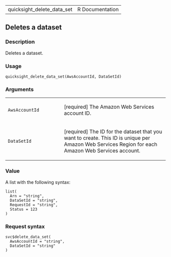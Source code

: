 <table style="width: 100%;">
<tbody>
<tr class="odd">
<td>quicksight_delete_data_set</td>
<td style="text-align: right;">R Documentation</td>
</tr>
</tbody>
</table>

## Deletes a dataset

### Description

Deletes a dataset.

### Usage

    quicksight_delete_data_set(AwsAccountId, DataSetId)

### Arguments

<table>
<colgroup>
<col style="width: 35%" />
<col style="width: 65%" />
</colgroup>
<tbody>
<tr class="odd">
<td><code
id="quicksight_delete_data_set_:_AwsAccountId">AwsAccountId</code></td>
<td><p>[required] The Amazon Web Services account ID.</p></td>
</tr>
<tr class="even">
<td><code
id="quicksight_delete_data_set_:_DataSetId">DataSetId</code></td>
<td><p>[required] The ID for the dataset that you want to create. This
ID is unique per Amazon Web Services Region for each Amazon Web Services
account.</p></td>
</tr>
</tbody>
</table>

### Value

A list with the following syntax:

    list(
      Arn = "string",
      DataSetId = "string",
      RequestId = "string",
      Status = 123
    )

### Request syntax

    svc$delete_data_set(
      AwsAccountId = "string",
      DataSetId = "string"
    )
